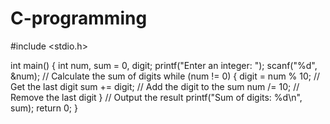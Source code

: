# C-programming

#include <stdio.h>

int main() {
    int num, sum = 0, digit;
    printf("Enter an integer: ");
    scanf("%d", &num);
    // Calculate the sum of digits
    while (num != 0) {
        digit = num % 10;  // Get the last digit
        sum += digit;      // Add the digit to the sum
        num /= 10;         // Remove the last digit
    }
    // Output the result
    printf("Sum of digits: %d\n", sum);
    return 0;
}
